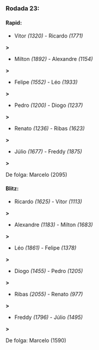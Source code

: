 ### Rodada 23:

#### Rapid:

* Vitor *(1320)*     -     Ricardo *(1771)*

 **>** 
* Milton *(1892)*     -     Alexandre *(1154)*

 **>** 
* Felipe *(1552)*     -     Léo *(1933)*

 **>** 
* Pedro *(1200)*     -     Diogo *(1237)*

 **>** 
* Renato *(1236)*     -     Ribas *(1623)*

 **>** 
* Júlio *(1677)*     -     Freddy *(1875)*

 **>** 

De folga: Marcelo (2095)

#### Blitz:

* Ricardo *(1625)*     -     Vitor *(1113)*

 **>** 
* Alexandre *(1183)*     -     Milton *(1683)*

 **>** 
* Léo *(1861)*     -     Felipe *(1378)*

 **>** 
* Diogo *(1455)*     -     Pedro *(1205)*

 **>** 
* Ribas *(2055)*     -     Renato *(977)*

 **>** 
* Freddy *(1796)*     -     Júlio *(1495)*

 **>** 

De folga: Marcelo (1590)

